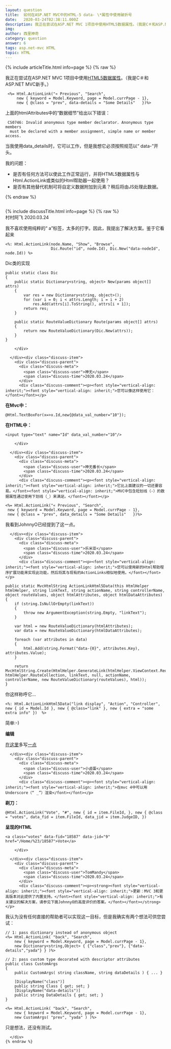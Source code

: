 ```yaml
---
layout: question
title:  如何在ASP.NET MVC中的HTML-5 data- \*属性中使用破折号
date:   2020-03-24T02:38:11.000Z
description: 我正在尝试在ASP.NET MVC 1项目中使用HTML5数据属性。（我是C＃和ASP.NET MVC新手。） <%= Html.ActionLink...
img: 
author: 西里神奇
category: question
answer: 6
tags: asp.net-mvc HTML
topic: HTML
---
```

<div class="article-root">
  <div class="article">
    {% include articleTitle.html info=page %}
    {% raw %}
    <div class="article-content"><p><font style="vertical-align: inherit;"><font style="vertical-align: inherit;">我正在尝试</font><font style="vertical-align: inherit;">在ASP.NET MVC 1项目中</font><font style="vertical-align: inherit;">使用</font></font><a href="http://ejohn.org/blog/html-5-data-attributes/" rel="noreferrer"><font style="vertical-align: inherit;"><font style="vertical-align: inherit;">HTML5数据属性</font></font></a><font style="vertical-align: inherit;"><font style="vertical-align: inherit;">。</font><font style="vertical-align: inherit;">（我是C＃和ASP.NET MVC新手。）</font></font></p>

<pre><code> &lt;%= Html.ActionLink("« Previous", "Search",<font></font>
     new { keyword = Model.Keyword, page = Model.currPage - 1},<font></font>
     new { @class = "prev", data-details = "Some Details"   })%&gt;<font></font>
</code></pre>

<p><font style="vertical-align: inherit;"><font style="vertical-align: inherit;">上面的htmlAttributes中的“数据细节”给出以下错误：</font></font></p>

<pre><code> CS0746: Invalid anonymous type member declarator. Anonymous type members <font></font>
  must be declared with a member assignment, simple name or member access.<font></font>
</code></pre>

<p><font style="vertical-align: inherit;"><font style="vertical-align: inherit;">当我使用data_details时，它可以工作，但是我想它必须按照规范以“ data-”开头。</font></font></p>

<p><font style="vertical-align: inherit;"><font style="vertical-align: inherit;">我的问题：</font></font></p>

<ul>
<li><font style="vertical-align: inherit;"><font style="vertical-align: inherit;">是否有任何方法可以使此工作正常运行，并将HTML5数据属性与Html.ActionLink或类似的Html帮助器一起使用？</font></font></li>
<li><font style="vertical-align: inherit;"><font style="vertical-align: inherit;">是否有其他替代机制可将自定义数据附加到元素？</font><font style="vertical-align: inherit;">稍后将由JS处理此数据。</font></font></li>
</ul></div>
    {% endraw %}
  </div>
  <p style="height: 0;width:0;overflow: hidden;"> 第3244篇《如何在ASP.NET MVC中的HTML-5 data- *属性中使用破折号》来自Winter(https://github.com/aiyld/aiyld.github.io)的站点</p>
  <div class="discuss-wrapper">
    {% include discussTitle.html info=page %}
    {% raw %}
    <div class="discuss-item">
        <div class="discuss-parent">
          <div class="discuss-meta">
            <span class="discuss-user">村村阿飞</span>
            <span class="discuss-time">2020.03.24</span>
          </div>
          <div class="discuss-comment"><p><font style="vertical-align: inherit;"><font style="vertical-align: inherit;">我不喜欢使用纯粹的“ a”标签，太多的打字。</font><font style="vertical-align: inherit;">因此，我提出了解决方案。</font><font style="vertical-align: inherit;">鉴于它看起来</font></font></p>

<pre><code>&lt;%: Html.ActionLink(node.Name, "Show", "Browse", <font></font>
                    Dic.Route("id", node.Id), Dic.New("data-nodeId", node.Id)) %&gt;<font></font>
</code></pre>

<p><font style="vertical-align: inherit;"><font style="vertical-align: inherit;">Dic类的实现</font></font></p>

<pre><code>public static class Dic<font></font>
{<font></font>
    public static Dictionary&lt;string, object&gt; New(params object[] attrs)<font></font>
    {<font></font>
        var res = new Dictionary&lt;string, object&gt;();<font></font>
        for (var i = 0; i &lt; attrs.Length; i = i + 2)<font></font>
            res.Add(attrs[i].ToString(), attrs[i + 1]);<font></font>
        return res;<font></font>
    }<font></font>
<font></font>
    public static RouteValueDictionary Route(params object[] attrs)<font></font>
    {<font></font>
        return new RouteValueDictionary(Dic.New(attrs));<font></font>
    }<font></font>
}<font></font>
</code></pre></div>
        </div>
        
      </div><div class="discuss-item">
        <div class="discuss-parent">
          <div class="discuss-meta">
            <span class="discuss-user">神无</span>
            <span class="discuss-time">2020.03.24</span>
          </div>
          <div class="discuss-comment"><p><font style="vertical-align: inherit;"><font style="vertical-align: inherit;">您可以像这样使用它：</font></font></p>

<p><strong><font style="vertical-align: inherit;"><font style="vertical-align: inherit;">在Mvc中：</font></font></strong></p>

<pre><code>@Html.TextBoxFor(x=&gt;x.Id,new{@data_val_number="10"});
</code></pre>

<p><strong><font style="vertical-align: inherit;"><font style="vertical-align: inherit;">在HTML中：</font></font></strong></p>

<pre><code>&lt;input type="text" name="Id" data_val_number="10"/&gt;
</code></pre></div>
        </div>
        
      </div><div class="discuss-item">
        <div class="discuss-parent">
          <div class="discuss-meta">
            <span class="discuss-user">神无番长</span>
            <span class="discuss-time">2020.03.24</span>
          </div>
          <div class="discuss-comment"><p><font style="vertical-align: inherit;"><font style="vertical-align: inherit;">它比上面建议的一切还要容易。</font><font style="vertical-align: inherit;">MVC中包含短划线（-）的数据属性通过使用下划线（_）来满足。</font></font></p>

<pre><code>&lt;%= Html.ActionLink("« Previous", "Search",<font></font>
 new { keyword = Model.Keyword, page = Model.currPage - 1},<font></font>
 new { @class = "prev", data_details = "Some Details"   })%&gt;<font></font>
</code></pre>

<p><font style="vertical-align: inherit;"><font style="vertical-align: inherit;">我看到JohnnyO已经提到了这一点。</font></font></p></div>
        </div>
        
      </div><div class="discuss-item">
        <div class="discuss-parent">
          <div class="discuss-meta">
            <span class="discuss-user">乐米亚</span>
            <span class="discuss-time">2020.03.24</span>
          </div>
          <div class="discuss-comment"><p><font style="vertical-align: inherit;"><font style="vertical-align: inherit;">您可以使用新的Html帮助程序扩展功能来实现此功能，然后将其与现有的ActionLinks相似地使用。</font></font></p>

<pre><code>public static MvcHtmlString ActionLinkHtml5Data(this HtmlHelper htmlHelper, string linkText, string actionName, string controllerName, object routeValues, object htmlAttributes, object htmlDataAttributes)<font></font>
{<font></font>
    if (string.IsNullOrEmpty(linkText))<font></font>
    {<font></font>
        throw new ArgumentException(string.Empty, "linkText");<font></font>
    }<font></font>
<font></font>
    var html = new RouteValueDictionary(htmlAttributes);<font></font>
    var data = new RouteValueDictionary(htmlDataAttributes);<font></font>
<font></font>
    foreach (var attributes in data)<font></font>
    {<font></font>
        html.Add(string.Format("data-{0}", attributes.Key), attributes.Value);<font></font>
    }<font></font>
<font></font>
    return MvcHtmlString.Create(HtmlHelper.GenerateLink(htmlHelper.ViewContext.RequestContext, htmlHelper.RouteCollection, linkText, null, actionName, controllerName, new RouteValueDictionary(routeValues), html));<font></font>
}<font></font>
</code></pre>

<p><font style="vertical-align: inherit;"><font style="vertical-align: inherit;">你这样称呼它...</font></font></p>

<pre><code>&lt;%: Html.ActionLinkHtml5Data("link display", "Action", "Controller", new { id = Model.Id }, new { @class="link" }, new { extra = "some extra info" })  %&gt;
</code></pre>

<p><font style="vertical-align: inherit;"><font style="vertical-align: inherit;">简单:-)</font></font></p>

<p><strong><font style="vertical-align: inherit;"><font style="vertical-align: inherit;">编辑</font></font></strong></p>

<p><font style="vertical-align: inherit;"><a href="http://westdiscgolf.blogspot.com/2011/01/aspnet-mvc2-html5-data-attributes.html" rel="nofollow"><font style="vertical-align: inherit;">在这里</font></a><font style="vertical-align: inherit;">多写</font></font><a href="http://westdiscgolf.blogspot.com/2011/01/aspnet-mvc2-html5-data-attributes.html" rel="nofollow"><font style="vertical-align: inherit;"><font style="vertical-align: inherit;">一点</font></font></a></p></div>
        </div>
        
      </div><div class="discuss-item">
        <div class="discuss-parent">
          <div class="discuss-meta">
            <span class="discuss-user">小卤蛋</span>
            <span class="discuss-time">2020.03.24</span>
          </div>
          <div class="discuss-comment"><p><font style="vertical-align: inherit;"><font style="vertical-align: inherit;">在mvc 4中可以用Underscore（“ _”）渲染</font></font></p>

<p><strong><font style="vertical-align: inherit;"><font style="vertical-align: inherit;">剃刀：</font></font></strong></p>

<pre><code>@Html.ActionLink("Vote", "#", new { id = item.FileId, }, new { @class = "votes", data_fid = item.FileId, data_jid = item.JudgeID, })
</code></pre>

<p><strong><font style="vertical-align: inherit;"><font style="vertical-align: inherit;">呈现的HTML</font></font></strong></p>

<pre><code>&lt;a class="votes" data-fid="18587" data-jid="9" href="/Home/%23/18587"&gt;Vote&lt;/a&gt;
</code></pre></div>
        </div>
        
      </div><div class="discuss-item">
        <div class="discuss-parent">
          <div class="discuss-meta">
            <span class="discuss-user">TomMandy</span>
            <span class="discuss-time">2020.03.24</span>
          </div>
          <div class="discuss-comment"><p><strong><font style="vertical-align: inherit;"><font style="vertical-align: inherit;">更新：MVC 3和更高版本对此提供了内置支持。</font><font style="vertical-align: inherit;">有关建议的解决方案，请参见下面JohnnyO的高度评价的答案。</font></font></strong></p>

<p><font style="vertical-align: inherit;"><font style="vertical-align: inherit;">我认为没有任何直接的帮助者可以实现这一目标，但是我确实有两个想法可供您尝试：</font></font></p>

<pre><code>// 1: pass dictionary instead of anonymous object<font></font>
&lt;%= Html.ActionLink( "back", "Search",<font></font>
    new { keyword = Model.Keyword, page = Model.currPage - 1},<font></font>
    new Dictionary&lt;string,Object&gt; { {"class","prev"}, {"data-details","yada"} } )%&gt;<font></font>
<font></font>
// 2: pass custom type decorated with descriptor attributes<font></font>
public class CustomArgs<font></font>
{<font></font>
    public CustomArgs( string className, string dataDetails ) { ... }<font></font>
<font></font>
    [DisplayName("class")]<font></font>
    public string Class { get; set; }<font></font>
    [DisplayName("data-details")]<font></font>
    public string DataDetails { get; set; }<font></font>
}<font></font>
<font></font>
&lt;%= Html.ActionLink( "back", "Search",<font></font>
    new { keyword = Model.Keyword, page = Model.currPage - 1},<font></font>
    new CustomArgs( "prev", "yada" ) )%&gt;<font></font>
</code></pre>

<p><font style="vertical-align: inherit;"><font style="vertical-align: inherit;">只是想法，还没有测试。</font></font></p></div>
        </div>
        
      </div>
    {% endraw %}
  </div>
<div>
